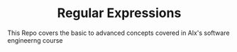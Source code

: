 <h1 align='center'> Regular Expressions </h1>

This Repo covers the basic to advanced concepts covered in Alx's software engineerng course
